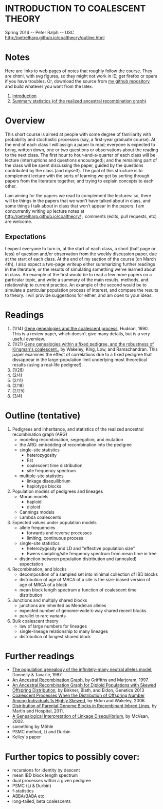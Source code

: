 INTRODUCTION TO COALESCENT THEORY
=================================

Spring 2014 -- Peter Ralph -- USC 
http://petrelharp.github.io/coaltheory/outline.html


Notes
=====

Here are links to web pages of notes that roughly follow the course.  They are xhtml, with svg figures, so they might not work in IE; get firefox or opera if you have troubles. Or, download the source from [my github repository](https://github.com/petrelharp/coaltheory) and build whatever you want from the latex.

1. [Introduction](introduction.xhtml)
2. [Summary statistics (of the realized ancestral recombination graph)](summary-stats.xhtml)


Overview
========

This short course is aimed at people with some degree of familiarity with probability and stochastic processes (say, a first-year graduate course).  At the end of each class I will assign a paper to read; everyone is expected to bring, written down, one or two questions or observations about the reading to the next class.  The first hour to hour-and-a-quarter of each class will be lecture (interruptions and questions encouraged); and the remaining part of the class will be spent discussing the paper, guided by the questions contributed by the class (and myself).  The goal of this structure is to complement lecture with the sorts of learning we get by sorting through papers from the literature together, and trying to explain concepts to each other.

I am aiming for the papers we read to complement the lectures: so, there will be things in the papers that we won't have talked about in class, and some things I talk about in class that won't appear in the papers.  I am concurrently writing up lecture notes at http://petrelharp.github.io/coaltheory/ ; comments (edits, pull requests, etc) are welcome.


Expectations
------------

I expect everyone to turn in, at the start of each class, a short (half page or less) of question and/or observation from the weekly discussion paper, due at the start of each class.  At the end of my section of the course (on March 4th), I also expect a two-page writeup either summarizing further readings in the literature, or the results of simulating something we've learned about in class.  An example of the first would be to read a few more papers on a particular topic, and write a summary of the main results, methods, and relationship to current practice.  An example of the second would be to simulate a particular population process of interest, and compare the results to theory.  I will provide suggestions for either, and am open to your ideas.


Readings
========

1. (1/14) [Gene genealogies and the coalescent process](http://web.eve.ucdavis.edu/pbg298/pdfs/Hudson_OxfordSurveysEvolBiol_1991.pdf), Hudson, 1990.  
  This is a review paper, which doesn't give many details, but is a very useful overview.
2. (1/21) [Gene genealogies within a fixed pedigree, and the robustness of Kingman's coalescent.](http://www.ncbi.nlm.nih.gov/pubmed/22234858), by Wakeley, King, Low, and Ramachandran.  This paper examines the effect of correlations due to a fixed pedigree that dissappear in the large-population limit underlying most theoretical results (using a real-life pedigree!).
3. (1/28) 
4. (2/4)
5. (2/11)
6. (2/18)
7. (2/25)
8. (3/4)



Outline (tentative)
=======

1. Pedigrees and inheritance, and statistics of the realized ancestral recombination graph (ARG)
    * modeling recombination, segregation, and mutation
    * the ARG: embedding of recombination into the pedigree 
    * single-site statistics
        + heterozygosity
        + Fst
        + coalescent time distribution
        + site frequency spectrum
    * multiple-site statistics
        + linkage disequilibrium
        + haplotype blocks  
2. Population models of pedigrees and lineages
    * Moran models
        + haploid
        + diploid
    * Cannings models
    * Lambda coalescents
3. Expected values under population models
    * allele frequencies
        + forwards and reverse processes
        + limiting, continuous process
    * single-site statistics
        + heterozygosity and LD and "effective population size"
        + Ewens sampling/site frequency spectrum from mean time in tree
    * distinction between population distribution and (annealed) expectation
4. Recombination, and blocks
    * decomposition of a sampled set into minimal collection of IBD blocks
    * distribution of age of MRCA of a site is the size-biased version of age of MRCA of a block
    * mean block length spectrum a function of coalescent time distribution
5. Junctions and multiply shared blocks
    * junctions are inherited as Mendelian alleles
    * expected number of genome-wide k-way shared recent blocks
    * parallel to rare variants
6. Bulk coalescent theory
    * law of large numbers for lineages
    * single-lineage relationship to many lineages
    * distribution of longest shared block





Further readings
================

- [The population genealogy of the infinitely-many neutral alleles model](http://www.cmb.usc.edu/people/stavare/STpapers-pdf/DT87a.pdf), Donnelly \& Tavar\'e, 1987.
- [An Ancestral Recombination Graph](http://www.math.canterbury.ac.nz/~r.sainudiin/recomb/ima.pdf), by Griffiths and Marjoram, 1997.
- [An Ancestral Recombination Graph for Diploid Populations with Skewed Offspring Distribution](http://www.genetics.org/content/193/1/255.abstract), by Birkner, Blath, and Eldon, Genetics 2013
- [Coalescent Processes When the Distribution of Offspring Number Among Individuals Is Highly Skewed](http://www.genetics.org/content/172/4/2621.full), by Eldon and Wakeley, 2006.
- [Distribution of Parental Genome Blocks in Recombinant Inbred Lines](http://www.ncbi.nlm.nih.gov/pmc/articles/PMC3189807/), by Martin and Hospital, 2011.
- [A Genealogical Interpretation of Linkage Disequilibrium](), by McVean, 2002.
- something by Möhle
- PSMC method, Li and Durbin
- Kelley's paper



Further topics to possibly cover:
================

- recursions for identity by descent
- mean IBD block length spectrum
- dual processes within a given pedigree
- PSMC (Li \& Durbin)
- f-statistics
- ABBA/BABA etc
- long-tailed, beta coalescents
